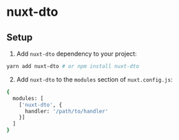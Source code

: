 # nuxt-dto

## Setup

1. Add `nuxt-dto` dependency to your project:

```bash
yarn add nuxt-dto # or npm install nuxt-dto
```

2. Add `nuxt-dto` to the `modules` section of `nuxt.config.js`:

```bash
{
  modules: [
    ['nuxt-dto', {
      handler: '/path/to/handler'
    }]
  ]
}
```
